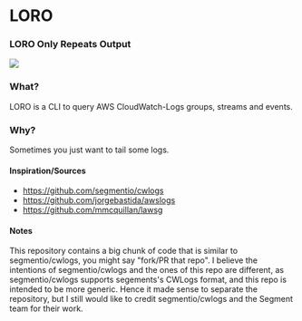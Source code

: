 # LORO
### LORO Only Repeats Output
![](https://media.giphy.com/media/5PSPV1ucLX31u/giphy-downsized.gif)

### What?
LORO is a CLI to query AWS CloudWatch-Logs groups, streams and events.

### Why?
Sometimes you just want to tail some logs.

#### Inspiration/Sources
- https://github.com/segmentio/cwlogs
- https://github.com/jorgebastida/awslogs
- https://github.com/mmcquillan/lawsg

#### Notes
This repository contains a big chunk of code that is similar to segmentio/cwlogs, you might say "fork/PR that repo".
I believe the intentions of segmentio/cwlogs and the ones of this repo are different, as segmentio/cwlogs supports segements's CWLogs format, and this repo is intended to be more generic.
Hence it made sense to separate the repository, but I still would like to credit segmentio/cwlogs and the Segment team for their work.
